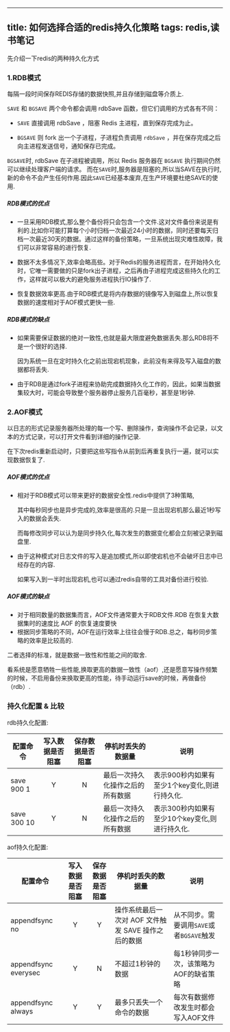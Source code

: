 
---
title: 如何选择合适的redis持久化策略
tags: redis,读书笔记
---

先介绍一下redis的两种持久化方式

### 1.RDB模式

每隔一段时间保存REDIS存储的数据快照,并且存储到磁盘等介质上.

`SAVE` 和 `BGSAVE` 两个命令都会调用 rdbSave 函数，但它们调用的方式各有不同：

* `SAVE` 直接调用 rdbSave ，阻塞 Redis 主进程，直到保存完成为止。

* `BGSAVE` 则 fork 出一个子进程，子进程负责调用 `rdbSave` ，并在保存完成之后向主进程发送信号，通知保存已完成。

`BGSAVE`时, rdbSave 在子进程被调用，所以 Redis 服务器在 `BGSAVE` 执行期间仍然可以继续处理客户端的请求。
 而在`SAVE`时,服务器是阻塞的,所以当SAVE在执行时,新的命令不会产生任何作用.因此`SAVE`已经基本废弃,在生产环境要杜绝SAVE的使用.


##### RDB模式的优点

* 一旦采用RDB模式,那么整个备份将只会包含一个文件.这对文件备份来说是有利的.比如你可能打算每个小时归档一次最近24小时的数据，同时还要每天归档一次最近30天的数据。通过这样的备份策略，一旦系统出现灾难性故障，我们可以非常容易的进行恢复.

* 数据不太多情况下,效率会略高些。对于Redis的服务进程而言，在开始持久化时，它唯一需要做的只是fork出子进程，之后再由子进程完成这些持久化的工作，这样就可以极大的避免服务进程执行IO操作了.

* 恢复数据效率更高.由于RDB模式是将内存数据的镜像写入到磁盘上,所以恢复数据的速度相对于AOF模式更快一些.

##### RDB模式的缺点

* 如果需要保证数据的绝对一致性,也就是最大限度避免数据丢失.那么RDB将不是一个很好的选择.

  因为系统一旦在定时持久化之前出现宕机现象，此前没有来得及写入磁盘的数据都将丢失.

*  由于RDB是通过fork子进程来协助完成数据持久化工作的，因此，如果当数据集较大时，可能会导致整个服务器停止服务几百毫秒，甚至是1秒钟.

### 2.AOF模式

以日志的形式记录服务器所处理的每一个写、删除操作，查询操作不会记录，以文本的方式记录，可以打开文件看到详细的操作记录.

在下次redis重新启动时，只要把这些写指令从前到后再重复执行一遍，就可以实现数据恢复了.

##### AOF模式的优点

* 相对于RDB模式可以带来更好的数据安全性.redis中提供了3种策略,

  其中每秒同步也是异步完成的,效率是很高的.只是一旦出现宕机那么最近1秒写入的数据会丢失.

  而每修改同步可以认为是同步持久化,每次发生的数据变化都会立刻被记录到磁盘里.

* 由于这种模式对日志文件的写入是追加模式,所以即使宕机也不会破坏日志中已经存在的内容.

  如果写入到一半时出现宕机,也可以通过redis自带的工具对备份进行校验.

##### AOF模式的缺点

* 对于相同数量的数据集而言，AOF文件通常要大于RDB文件.RDB 在恢复大数据集时的速度比 AOF 的恢复速度要快
* 根据同步策略的不同，AOF在运行效率上往往会慢于RDB.总之，每秒同步策略的效率是比较高的.



二者选择的标准，就是数据一致性和性能之间的取舍.

看系统是愿意牺牲一些性能,换取更高的数据一致性（aof）,还是愿意写操作频繁的时候，不启用备份来换取更高的性能，待手动运行save的时候，再做备份（rdb）.



### 持久化配置 & 比较

rdb持久化配置:

| **配置命令** | 写入数据是否阻塞 | 保存数据是否阻塞 | **停机时丢失的数据量**           | 说明                                           |
| ------------ | :--------------: | :--------------: | -------------------------------- | ---------------------------------------------- |
| save 900 1   |        Y         |        N         | 最后一次持久化操作之后的所有数据 | 表示900秒内如果有至少1个key变化,则进行持久化.  |
| save 300 10  |        Y         |        N         | 最后一次持久化操作之后的所有数据 | 表示300秒内如果有至少10个key变化,则进行持久化. |

aof持久化配置:

| **配置命令** | 写入数据是否阻塞 | 保存数据是否阻塞 | **停机时丢失的数据量**                                 | 说明                                     |
| ------------------------------------------------------------ | :--------------: | :--------------: | ------------------------------------------------------ | ---------------------------------------- |
| appendfsync no                                               |        Y         |        Y         | 操作系统最后一次对  AOF 文件触发 SAVE 操作之后的数据 | 从不同步。需要调用`SAVE`或者`BGSAVE`触发 |
| appendfsync everysec                                     |        Y         |        N         | 不超过1秒钟的数据                      | 每1秒钟同步一次，该策略为AOF的缺省策略   |
| appendfsync always                                           |        Y         |        Y         | 最多只丢失一个命令的数据                             | 每次有数据修改发生时都会写入AOF文件      |

 

